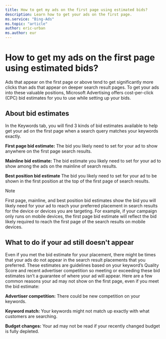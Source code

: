 ```yaml
---
title: How to get my ads on the first page using estimated bids?
description: Learn how to get your ads on the first page.
ms.service: "Bing-Ads"
ms.topic: "article"
author: eric-urban
ms.author: eur
---
```


# How to get my ads on the first page using estimated bids?

Ads that appear on the first page or above tend to get significantly more clicks than ads that appear on deeper search result pages. To get your ads into these valuable positions, Microsoft Advertising offers cost-per-click (CPC) bid estimates for you to use while setting up your bids.

## About bid estimates

In the Keywords tab, you will find 3 kinds of bid estimates available to help get your ad on the first page when a search query matches your keywords exactly.

**First page bid estimate:** The bid you likely need to set for your ad to show anywhere on the first page search results.

**Mainline bid estimate:** The bid estimate you likely need to set for your ad to show among the ads on the mainline of search results.

**Best position bid estimate** The bid you likely need to set for your ad to be shown in the first position at the top of the first page of search results.

> [!NOTE]
> First page, mainline, and best position bid estimates show the bid you will likely need for your ad to reach your preferred placement in search results for the device or devices you are targeting. For example, if your campaign only runs on mobile devices, the first page bid estimate will reflect the bid likely required to reach the first page of the search results on mobile devices.

## What to do if your ad still doesn't appear

Even if you met the bid estimate for your placement, there might be times that your ads do not appear in the search result placements that you preferred. These estimates are guidelines based on your keyword’s Quality Score and recent advertiser competition so meeting or exceeding these bid estimates isn’t a guarantee of where your ad will appear. Here are a few common reasons your ad may not show on the first page, even if you meet the bid estimate:

**Advertiser competition:** There could be new competition on your keywords.

**Keyword match:** Your keywords might not match up exactly with what customers are searching.

**Budget changes:** Your ad may not be read if your recently changed budget is fully depleted.


